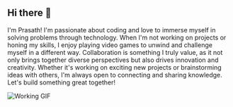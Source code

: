 ## Hi there 👋

<!--
**Prasath2305/Prasath2305** is a ✨ _special_ ✨ repository because its `README.md` (this file) appears on your GitHub profile.

Here are some ideas to get you started:

- 🔭 I’m currently working on ...
- 🌱 I’m currently learning ...
- 👯 I’m looking to collaborate on ...
- 🤔 I’m looking for help with ...
- 💬 Ask me about ...
- 📫 How to reach me: ...
- 😄 Pronouns: ...
- ⚡ Fun fact: ...
-->
I'm Prasath! I'm passionate about coding and love to immerse myself in solving problems through technology. When I'm not working on projects or honing my skills, I enjoy playing video games to unwind and challenge myself in a different way. Collaboration is something I truly value, as it not only brings together diverse perspectives but also drives innovation and creativity. Whether it's working on exciting new projects or brainstorming ideas with others, I'm always open to connecting and sharing knowledge. Let's build something great together!

![Working GIF](https://media1.giphy.com/media/v1.Y2lkPTc5MGI3NjExYW85b3FoMno3cHZzMTVqbzk5dzR1OGM5N2dubmNieWt3a3N2NDc3YyZlcD12MV9pbnRlcm5hbF9naWZfYnlfaWQmY3Q9Zw/viEa7Yyd4RpK0/giphy.webp)

